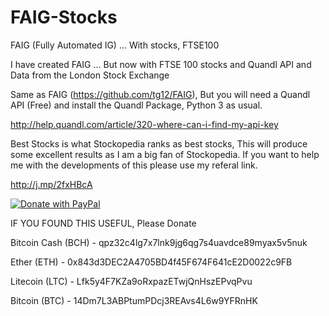 # FAIG-Stocks
FAIG (Fully Automated IG) ... With stocks, FTSE100

I have created FAIG ... But now with FTSE 100 stocks and Quandl API and Data from the London Stock Exchange

Same as FAIG (https://github.com/tg12/FAIG), But you will need a Quandl API (Free) and install the Quandl Package, Python 3 as usual. 

http://help.quandl.com/article/320-where-can-i-find-my-api-key

Best Stocks is what Stockopedia ranks as best stocks, This will produce some excellent results as I am a big fan of Stockopedia. If you want to help me with the developments of this please use my referal link.

http://j.mp/2fxHBcA


<a href="https://www.paypal.com/cgi-bin/webscr?cmd=_s-xclick&hosted_button_id=WQ6V6K8ZY6D84">
  <img src="https://www.paypalobjects.com/en_US/GB/i/btn/btn_donateCC_LG.gif" alt="Donate with PayPal" />
</a>

IF YOU FOUND THIS USEFUL, Please Donate

Bitcoin Cash (BCH) - qpz32c4lg7x7lnk9jg6qg7s4uavdce89myax5v5nuk

Ether (ETH) - 0x843d3DEC2A4705BD4f45F674F641cE2D0022c9FB

Litecoin (LTC) - Lfk5y4F7KZa9oRxpazETwjQnHszEPvqPvu

Bitcoin (BTC) - 14Dm7L3ABPtumPDcj3REAvs4L6w9YFRnHK
